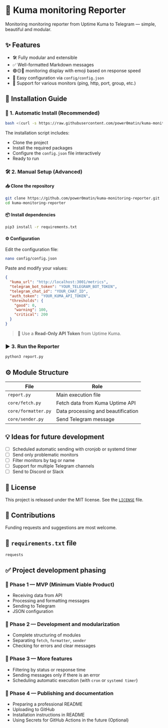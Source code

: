 # 📡 Kuma monitoring Reporter

Monitoring monitoring reporter from Uptime Kuma to Telegram — simple, beautiful and modular.

## ✨ Features

- 🛠 Fully modular and extensible
- ✅ Well-formatted Markdown messages
- 🟢🟡🔴 monitoring display with emoji based on response speed
- 🔐 Easy configuration via `config/config.json`
- 📡 Support for various monitors (ping, http, port, group, etc.)

## 🚀 Installation Guide

### 🔧 1. Automatic Install (Recommended)

```bash
bash <(curl -s https://raw.githubusercontent.com/power0matin/kuma-monitoring-reporter/main/install.sh)
```

The installation script includes:

- Clone the project
- Install the required packages
- Configure the `config.json` file interactively
- Ready to run

### 🛠 2. Manual Setup (Advanced)

#### 📥 Clone the repository

```bash
git clone https://github.com/power0matin/kuma-monitoring-reporter.git
cd kuma-monitoring-reporter
```

#### 📦 Install dependencies

```bash
pip3 install -r requirements.txt
```

#### ⚙️ Configuration

Edit the configuration file:

```bash
nano config/config.json
```

Paste and modify your values:

```json
{
  "kuma_url": "http://localhost:3001/metrics",
  "telegram_bot_token": "YOUR_TELEGRAM_BOT_TOKEN",
  "telegram_chat_id": "YOUR_CHAT_ID",
  "auth_token": "YOUR_KUMA_API_TOKEN",
  "thresholds": {
    "good": 0,
    "warning": 100,
    "critical": 200
  }
}
```

> 🔐 Use a **Read-Only API Token** from Uptime Kuma.

### ▶️ 3. Run the Reporter

```bash
python3 report.py
```

## ⚙️ Module Structure

| File                | Role                               |
| ------------------- | ---------------------------------- |
| `report.py`         | Main execution file                |
| `core/fetch.py`     | Fetch data from Kuma Uptime API    |
| `core/formatter.py` | Data processing and beautification |
| `core/sender.py`    | Send Telegram message              |

## 💡 Ideas for future development

- [ ] Scheduled automatic sending with cronjob or systemd timer
- [ ] Send only problematic monitors
- [ ] Filter monitors by tag or name
- [ ] Support for multiple Telegram channels
- [ ] Send to Discord or Slack

## 🪪 License

This project is released under the MIT license. See the [`LICENSE`](LICENSE) file.

## 🙌 Contributions

Funding requests and suggestions are most welcome.

## 📂 `requirements.txt` file

```txt
requests
```

## ✅ Project development phasing

### 🔹 Phase 1 — MVP (Minimum Viable Product)

- Receiving data from API
- Processing and formatting messages
- Sending to Telegram
- JSON configuration

### 🔹 Phase 2 — Development and modularization

- Complete structuring of modules
- Separating `fetch`, `formatter`, `sender`
- Checking for errors and clear messages

### 🔹 Phase 3 — More features

- Filtering by status or response time
- Sending messages only if there is an error
- Scheduling automatic execution (with `cron` or `systemd timer`)

### 🔹 Phase 4 — Publishing and documentation

- Preparing a professional README
- Uploading to GitHub
- Installation instructions in README
- Using Secrets for GitHub Actions in the future (Optional)
